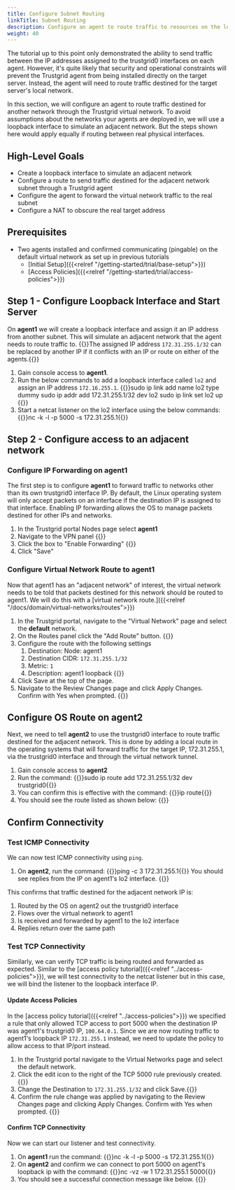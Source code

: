 ```yaml
---
title: Configure Subnet Routing
linkTitle: Subnet Routing
description: Configure an agent to route traffic to resources on the local network
weight: 40
---
```

The tutorial up to this point only demonstrated the ability to send traffic between the IP addresses assigned to the trustgrid0 interfaces on each agent.  However, it's quite likely that security and operational constraints will prevent the Trustgrid agent from being installed directly on the target server.  Instead, the agent will need to route traffic destined for the target server's local network.

In this section, we will configure an agent to route traffic destined for another network through the Trustgrid virtual network. To avoid assumptions about the networks your agents are deployed in, we will use a loopback interface to simulate an adjacent network. But the steps shown here would apply equally if routing between real physical interfaces.


## High-Level Goals
- Create a loopback interface to simulate an adjacent network 
- Configure a route to send traffic destined for the adjacent network subnet through a Trustgrid agent
- Configure the agent to forward the virtual network traffic to the real subnet
- Configure a NAT to obscure the real target address

## Prerequisites
- Two agents installed and confirmed communicating (pingable) on the default virtual network as set up in previous tutorials
    - [Initial Setup]({{<relref "/getting-started/trial/base-setup">}})
    - [Access Policies]({{<relref "/getting-started/trial/access-policies">}})

## Step 1 - Configure Loopback Interface and Start Server
On **agent1** we will create a loopback interface and assign it an IP address from another subnet. This will simulate an adjacent network that the agent needs to route traffic to.
{{<alert color="info">}}The assigned IP address `172.31.255.1/32` can be replaced by another IP if it conflicts with an IP or route on either of the agents.{{</alert>}}

1. Gain console access to **agent1**. 
1. Run the below commands to add a loopback interface called `lo2` and assign an IP address `172.16.255.1`. {{<codeblock>}}sudo ip link add name lo2 type dummy
sudo ip addr add 172.31.255.1/32 dev lo2
sudo ip link set lo2 up
{{</codeblock>}}
1. Start a netcat listener on the lo2 interface using the below commands: {{<codeblock>}}nc -k -l -p 5000 -s 172.31.255.1{{</codeblock>}}

## Step 2 - Configure access to an adjacent network

### Configure IP Forwarding on agent1
The first step is to configure **agent1** to forward traffic to networks other than its own trustgrid0 interface IP. By default, the Linux operating system will only accept packets on an interface if the destination IP is assigned to that interface. Enabling IP forwarding allows the OS to manage packets destined for other IPs and networks. 

1. In the Trustgrid portal Nodes page select **agent1**
1. Navigate to the VPN panel {{<tgimg src="agent1-vpn-nav.png" width="40%">}}
1. Click the box to "Enable Forwarding" {{<tgimg src="agent1-enable-forwarding.png" width="40%">}}
1. Click "Save"

### Configure Virtual Network Route to agent1
Now that agent1 has an "adjacent network" of interest, the virtual network needs to be told that packets destined for this network should be routed to agent1. We will do this with a [virtual network route.]({{<relref "/docs/domain/virtual-networks/routes">}})

1. In the Trustgrid portal, navigate to the "Virtual Network" page and select the **default** network. 
1. On the Routes panel click the "Add Route" button. {{<tgimg src="add-routes-button.png" width="60%">}}
1. Configure the route with the following settings
    1. Destination: Node: agent1
    1. Destination CIDR: `172.31.255.1/32`
    1. Metric: `1`
    1. Description: agent1 loopback
    {{<tgimg src="agent1-route.png" width="95%">}}
1. Click Save at the top of the page.
1. Navigate to the Review Changes page and click Apply Changes. Confirm with Yes when prompted.  {{<tgimg src="agent1-route-confirm.png" width="90%" >}}

## Configure OS Route on agent2
Next, we need to tell **agent2** to use the trustgrid0 interface to route traffic destined for the adjacent network. This is done by adding a local route in the operating systems that will forward traffic for the target IP, 172.31.255.1, via the trustgrid0 interface and through the virtual network tunnel.
1. Gain console access to **agent2**
1. Run the command: {{<codeblock>}}sudo ip route add 172.31.255.1/32 dev trustgrid0{{</codeblock>}}
1. You can confirm this is effective with the command: {{<codeblock>}}ip route{{</codeblock>}}
1. You should see the route listed as shown below: {{<tgimg src="os-route.png" width="80%" alt="ip route output with the last line showing '172.31.255.1 dev trustgrid0 scope link metric 1'" caption="Route for 172.31.255.1 on the trustgrid0 interface">}}

## Confirm Connectivity
### Test ICMP Connectivity
We can now test ICMP connectivity using `ping`.
1. On **agent2**, run the command: {{<codeblock>}}ping -c 3 172.31.255.1{{</codeblock>}}
You should see replies from the IP on agent1's lo2 interface.
{{<tgimg src="routed-icmp-success.png" width="80%" alt="successful pings to 172.31.255.1" caption="Successfully routed pings">}}

This confirms that traffic destined for the adjacent network IP is:
1. Routed by the OS on agent2 out the trustgrid0 interface
1. Flows over the virtual network to agent1
1. Is received and forwarded by agent1 to the lo2 interface
1. Replies return over the same path

### Test TCP Connectivity
Similarly, we can verify TCP traffic is being routed and forwarded as expected.  Similar to the [access policy tutorial]({{<relref "../access-policies">}}), we will test connectivity to the netcat listener but in this case, we will bind the listener to the loopback interface IP.

#### Update Access Policies
In the [access policy tutorial]({{<relref "../access-policies">}}) we specified a rule that only allowed TCP access to port 5000 when the destination IP was agent1's trustgrid0 IP, `100.64.0.1`. Since we are now routing traffic to agent1's loopback IP `172.31.255.1` instead, we need to update the policy to allow access to that IP/port instead.
1. In the Trustgrid portal navigate to the Virtual Networks page and select the default network. 
1. Click the edit icon to the right of the TCP 5000 rule previously created. {{<tgimg src="edit-acl.png" width="95%">}}
1. Change the Destination to `172.31.255.1/32` and click Save.{{<tgimg src="tcp-acl-change.png" width="70%">}}
1. Confirm the rule change was applied by navigating to the Review Changes page and clicking Apply Changes. Confirm with Yes when prompted. {{<tgimg src="tcp-acl-change-review.png" width="90%">}}

#### Confirm TCP Connectivity
Now we can start our listener and test connectivity.
1. On **agent1** run the command: {{<codeblock>}}nc -k -l -p 5000 -s 172.31.255.1{{</codeblock>}}
1. On **agent2** and confirm we can connect to port 5000 on agent1's loopback ip with the command: {{<codeblock>}}nc -vz -w 1 172.31.255.1 5000{{</codeblock>}}
1. You should see a successful connection message like below. {{<tgimg src="tcp-connect-success.png" width="70%">}}

